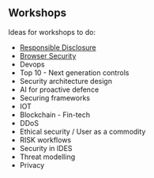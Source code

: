 ## Workshops

Ideas for workshops to do:

- [Responsible Disclosure](Responsible-disclosure.md)
- [Browser Security](Browser-security.md)
- Devops
- Top 10 - Next generation controls
- Security architecture design
- AI for proactive defence
- Securing frameworks
- IOT
- Blockchain - Fin-tech
- DDoS
- Ethical security / User as a commodity
- RISK workflows
- Security in IDES
- Threat modelling
- Privacy
